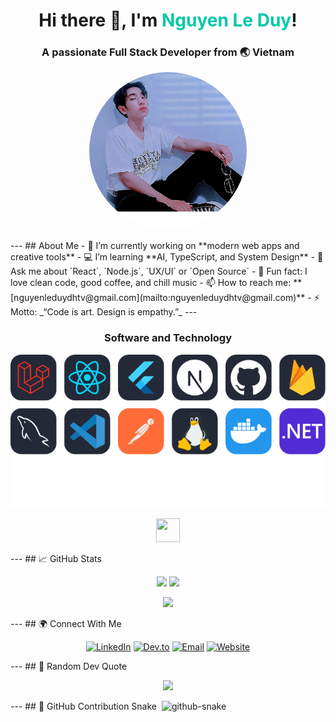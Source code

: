<!-- PROFILE HEADER -->
<h1 align="center">Hi there 👋, I'm <span style="color:#00C9A7">Nguyen Le Duy</span>!</h1>
<h3 align="center">A passionate Full Stack Developer from 🌏 Vietnam</h3>
<p align="center">
    <img src="https://github.com/nguyenleduy03/nguyenleduy03/blob/main/duy.png" 
         style="width: 50%; border-radius: 100%;" 
         alt="Avatar" />
</p>
---
##  About Me
- 🔭 I’m currently working on **modern web apps and creative tools**  
- 💻  I’m learning **AI, TypeScript, and System Design**  
- 💬 Ask me about `React`, `Node.js`, `UX/UI` or `Open Source`  
- 🧠 Fun fact: I love clean code, good coffee, and chill music  
- 📫 How to reach me: **[nguyenleduydhtv@gmail.com](mailto:nguyenleduydhtv@gmail.com)**  
- ⚡ Motto: _“Code is art. Design is empathy.”_
---
<h3 align="center">Software and Technology</h3>
<p align="center">
  <a href="https://skillicons.dev">
    <img src="https://github.com/diengbtvu/diengbtvu/blob/main/tech.svg" />
  </a>
</p>
<p align="center">
  <img src="https://cultofthepartyparrot.com/parrots/hd/laptop_parrot.gif" width="38" height="38"/>
</p>
---
## 📈 GitHub Stats
<p align="center">
  <img src="https://github-readme-stats.vercel.app/api?username=your-username&show_icons=true&theme=radical" width="48%" />
  <img src="https://github-readme-streak-stats.herokuapp.com/?user=your-username&theme=radical" width="48%" />
</p>
<p align="center">
  <img src="https://github-readme-stats.vercel.app/api/top-langs/?username=your-username&layout=compact&theme=radical" width="40%" />
</p>
---
## 🌍 Connect With Me
<p align="center">
  <a href="https://linkedin.com/in/yourprofile" target="_blank"><img alt="LinkedIn" src="https://img.shields.io/badge/-LinkedIn-0A66C2?logo=linkedin&logoColor=white"></a>
  <a href="https://dev.to/yourusername"><img alt="Dev.to" src="https://img.shields.io/badge/-Dev.to-0A0A0A?logo=dev.to&logoColor=white"></a>
  <a href="mailto:your.email@example.com"><img alt="Email" src="https://img.shields.io/badge/-Email-EA4335?logo=gmail&logoColor=white"></a>
  <a href="https://yourwebsite.com"><img alt="Website" src="https://img.shields.io/badge/-Portfolio-FF5722?logo=firefox&logoColor=white"></a>
</p>
---
## 🎨 Random Dev Quote
<p align="center">
  <img src="https://quotes-github-readme.vercel.app/api?type=horizontal&theme=merko" />
</p>
---
## 🐍 GitHub Contribution Snake
﻿<picture>
  <source media="(prefers-color-scheme: dark)" srcset="https://raw.githubusercontent.com/hungtvu113/hungtvu123/output/github-snake-dark.svg" />
  <source media="(prefers-color-scheme: light)" srcset="https://raw.githubusercontent.com/hungtvu113/hungtvu123/output/github-snake.svg" />
  <img alt="github-snake" src="https://raw.githubusercontent.com/hungtvu113/hungtvu123/output/github-snake.svg" />
</picture>
